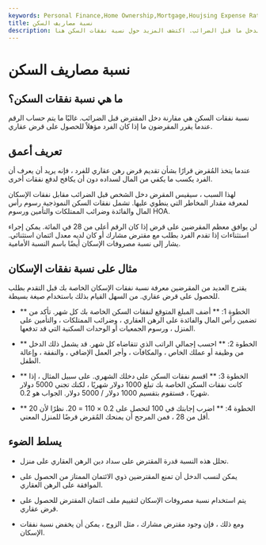 ```yaml
---
keywords: Personal Finance,Home Ownership,Mortgage,Houjsing Expense Ratio
title: نسبة مصاريف السكن
description: نسبة مصروفات الإسكان هي نسبة تقارن نفقات الإسكان بدخل ما قبل الضرائب. اكتشف المزيد حول نسبة نفقات السكن هنا.
---
```


# نسبة مصاريف السكن
## ما هي نسبة نفقات السكن؟

نسبة نفقات السكن هي مقارنة دخل المقترض قبل الضرائب. غالبًا ما يتم حساب الرقم عندما يقرر المقرضون ما إذا كان الفرد مؤهلاً للحصول على قرض عقاري.

## تعريف أعمق

عندما يتخذ المُقرض قرارًا بشأن تقديم قرض رهن عقاري للفرد ، فإنه يريد أن يعرف أن الفرد يكسب ما يكفي من المال لسداده دون أن يكافح لدفع نفقات أخرى.

لهذا السبب ، سيقيس المقرض دخل الشخص قبل الضرائب مقابل نفقات الإسكان لمعرفة مقدار المخاطر التي ينطوي عليها. تشمل نفقات السكن النموذجية رسوم رأس المال والفائدة وضرائب الممتلكات والتأمين ورسوم HOA.

لن يوافق معظم المقرضين على قرض إذا كان الرقم أعلى من 28 في المائة. يمكن إجراء استثناءات إذا تقدم الفرد بطلب مع مقترض مشارك أو كان لديه معدل ائتمان استثنائي. يشار إلى نسبة مصروفات الإسكان أيضًا باسم النسبة الأمامية.

## مثال على نسبة نفقات الإسكان

يقترح العديد من المقرضين معرفة نسبة نفقات الإسكان الخاصة بك قبل التقدم بطلب للحصول على قرض عقاري. من السهل القيام بذلك باستخدام صيغة بسيطة.

- ** الخطوة 1: ** أضف المبلغ المتوقع لنفقات السكن الخاصة بك كل شهر. تأكد من تضمين رأس المال والفائدة على الرهن العقاري ، وضرائب الممتلكات ، والتأمين على المنزل ، ورسوم الجمعيات أو الوحدات السكنية التي قد تدفعها.

- ** الخطوة 2: ** احسب إجمالي الراتب الذي تتقاضاه كل شهر. قد يشمل ذلك الدخل من وظيفة أو عملك الخاص ، والمكافآت ، وأجر العمل الإضافي ، والنفقة ، وإعالة الطفل.

- ** الخطوة 3: ** اقسم نفقات السكن على دخلك الشهري. على سبيل المثال ، إذا كانت نفقات السكن الخاصة بك تبلغ 1000 دولار شهريًا ، لكنك تجني 5000 دولار شهريًا ، فستقوم بتقسيم 1000 دولار / 5000 دولار. الجواب هو 0.2.

- ** الخطوة 4: ** اضرب إجابتك في 100 لتحصل على 0.2 × 110 = 20. نظرًا لأن 20 أقل من 28 ، فمن المرجح أن يمنحك المُقرض قرضًا للمنزل المعني.

## يسلط الضوء

- تحلل هذه النسبة قدرة المقترض على سداد دين الرهن العقاري على منزل.

- يمكن لنسب الدخل أن تمنع المقترضين ذوي الائتمان الممتاز من الحصول على الموافقة على الرهن العقاري.

- يتم استخدام نسبة مصروفات الإسكان لتقييم ملف ائتمان المقترض للحصول على قرض عقاري.

- ومع ذلك ، فإن وجود مقترض مشارك ، مثل الزوج ، يمكن أن يخفض نسبة نفقات الإسكان.

